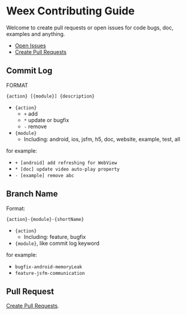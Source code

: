 # Weex Contributing Guide

Welcome to create pull requests or open issues for code bugs, doc, examples and anything.

* [Open Issues](https://github.com/alibaba/weex/issues/new)
* [Create Pull Requests](https://github.com/alibaba/weex/compare)

## Commit Log

FORMAT

```
{action} [{module}] {description}
```

* `{action}`
    * `+` add
    * `*` update or bugfix
    * `-` remove
* `{module}`
    * Including: android, ios, jsfm, h5, doc, website, example, test, all 

for example:

* `+ [android] add refreshing for WebView`
* `* [doc] update video auto-play property`
* `- [example] remove abc`

## Branch Name 

Format: 

```
{action}-{module}-{shortName}
```

* `{action}`
    * Including: feature, bugfix
* `{module}`, like commit log keyword

for example:

* `bugfix-android-memoryLeak`
* `feature-jsfm-communication`

## Pull Request

[Create Pull Requests](https://github.com/alibaba/weex/compare).
